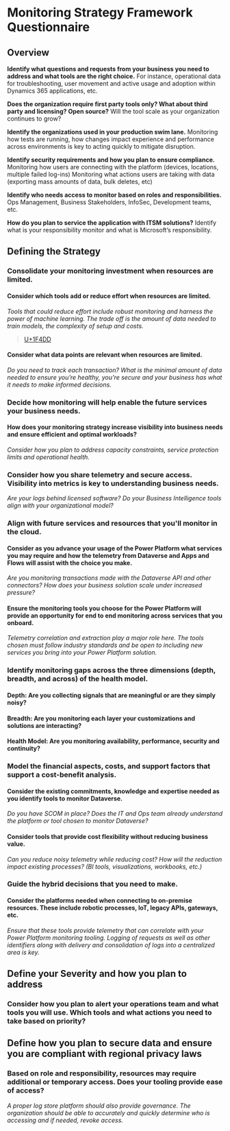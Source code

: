 # Monitoring Strategy Framework Questionnaire

## Overview
**Identify what questions and requests from your business you need to address and what tools are the right choice.**
For instance, operational data for troubleshooting, user movement and active usage and adoption within Dynamics 365 applications, etc.

**Does the organization require first party tools only? What about third party and licensing? Open source?**
Will the tool scale as your organization continues to grow?

**Identify the organizations used in your production swim lane.**
Monitoring how tests are running, how changes impact experience and performance across environments is key to acting quickly to mitigate disruption.

**Identify security requirements and how you plan to ensure compliance.**
Monitoring how users are connecting with the platform (devices, locations, multiple failed log-ins)
Monitoring what actions users are taking with data (exporting mass amounts of data, bulk deletes, etc)

**Identify who needs access to monitor based on roles and responsibilities.**
Ops Management, Business Stakeholders, InfoSec, Development teams, etc.

**How do you plan to service the application with ITSM solutions?**
Identify what is your responsibility monitor and what is Microsoft’s responsibility.

>

## Defining the Strategy

### Consolidate your monitoring investment when resources are limited.
#### Consider which tools add or reduce effort when resources are limited.
*Tools that could reduce effort include robust monitoring and harness the power of machine learning. The trade off is the amount of data needed to train models, the complexity of setup and costs.*

> [U+1F4DD](U+1F4DD)

#### Consider what data points are relevant when resources are limited.
*Do you need to track each transaction? What is the minimal amount of data needed to ensure you’re healthy, you’re secure and your business has what it needs to make informed decisions.*


### Decide how monitoring will help enable the future services your business needs.
#### How does your monitoring strategy increase visibility into business needs and ensure efficient and optimal workloads?
*Consider how you plan to address capacity constraints, service protection limits and operational health.*
>


### Consider how you share telemetry and secure access. Visibility into metrics is key to understanding business needs.
*Are your logs behind licensed software? Do your Business Intelligence tools align with your organizational model?*

>

### Align with future services and resources that you'll monitor in the cloud.
#### Consider as you advance your usage of the Power Platform what services you may require and how the telemetry from Dataverse and Apps and Flows will assist with the choice you make.
*Are you monitoring transactions made with the Dataverse API and other connectors? How does your business solution scale under increased pressure?*

>

#### Ensure the monitoring tools you choose for the Power Platform will provide an opportunity for end to end monitoring across services that you onboard.
*Telemetry correlation and extraction play a major role here. The tools chosen must follow industry standards and be open to including new services you bring into your Power Platform solution.*

>

### Identify monitoring gaps across the three dimensions (depth, breadth, and across) of the health model.
#### Depth: Are you collecting signals that are meaningful or are they simply noisy?
>
#### Breadth: Are you monitoring each layer your customizations and solutions are interacting?
>
#### Health Model: Are you monitoring availability, performance, security and continuity?
>

### Model the financial aspects, costs, and support factors that support a cost-benefit analysis.
#### Consider the existing commitments, knowledge and expertise needed as you identify tools to monitor Dataverse.
*Do you have SCOM in place? Does the IT and Ops team already understand the platform or tool chosen to monitor Dataverse?*

>

#### Consider tools that provide cost flexibility without reducing business value.
*Can you reduce noisy telemetry while reducing cost? How will the reduction impact existing processes? (BI tools, visualizations, workbooks, etc.)*

>

### Guide the hybrid decisions that you need to make.
#### Consider the platforms needed when connecting to on-premise resources. These include robotic processes, IoT, legacy APIs, gateways, etc.
*Ensure that these tools provide telemetry that can correlate with your Power Platform monitoring tooling. 
Logging of requests as well as other identifiers along with delivery and consolidation of logs into a centralized area is key.*

>

## Define your Severity and how you plan to address
### Consider how you plan to alert your operations team and what tools you will use. Which tools and what actions you need to take based on priority?

>

## Define how you plan to secure data and ensure you are compliant with regional privacy laws
### Based on role and responsibility, resources may require additional or temporary access. Does your tooling provide ease of access? 
*A proper log store platform should also provide governance. The organization should be able to accurately and quickly determine who is accessing and if needed, revoke access.*

>




